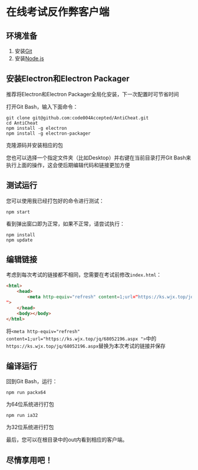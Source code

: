 # 在线考试反作弊客户端

## 环境准备

1. 安装[Git](https://git-scm.com/)
2. 安装[Node.js](https://nodejs.org/en/)

## 安装Electron和Electron Packager

推荐将Electron和Electron Packager全局化安装，下一次配置时可节省时间

打开Git Bash，输入下面命令：

```
git clone git@github.com:code004Accepted/AntiCheat.git
cd AntiCheat
npm install -g electron
npm install -g electron-packager
```

克隆源码并安装相应的包

您也可以选择一个指定文件夹（比如Desktop）并右键在当前目录打开Git Bash来执行上面的操作，这会使后期编辑代码和链接更加方便

## 测试运行

您可以使用我已经打包好的命令进行测试：

```
npm start
```

看到弹出窗口即为正常，如果不正常，请尝试执行：

```
npm install
npm update
```

## 编辑链接

考虑到每次考试的链接都不相同，您需要在考试前修改`index.html`：

```html
<html>
    <head>
        <meta http-equiv="refresh" content=1;url="https://ks.wjx.top/jq/68052196.aspx
">
    </head>
    <body></body>
</html>

```

将`<meta http-equiv="refresh" content=1;url="https://ks.wjx.top/jq/68052196.aspx
">`中的`https://ks.wjx.top/jq/68052196.aspx`替换为本次考试的链接并保存

## 编译运行

回到Git Bash，运行：

```
npm run packx64
```

为64位系统进行打包

```
npm run ia32
```

为32位系统进行打包

最后，您可以在根目录中的out内看到相应的客户端。

## 尽情享用吧！